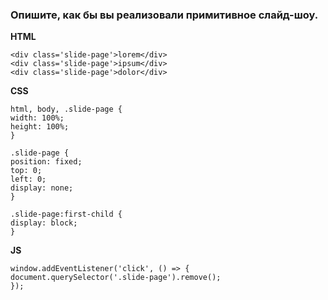 ### Опишите, как бы вы реализовали примитивное слайд-шоу.

**HTML**

`<div class='slide-page'>lorem</div>` <br/>
`<div class='slide-page'>ipsum</div>` <br/>
`<div class='slide-page'>dolor</div>` <br/>

**CSS**

`html, body, .slide-page {` <br/>
  `width: 100%;` <br/>
  `height: 100%;` <br/>
`}` <br/>

`.slide-page {` <br/>
  `position: fixed;` <br/>
  `top: 0;` <br/>
  `left: 0;` <br/>
  `display: none;` <br/>
`}` <br/>

`.slide-page:first-child {` <br/>
  `display: block;` <br/>
`}` <br/>

**JS**

`window.addEventListener('click', () => {` <br/>
  `document.querySelector('.slide-page').remove();` <br/>
`});` <br/>